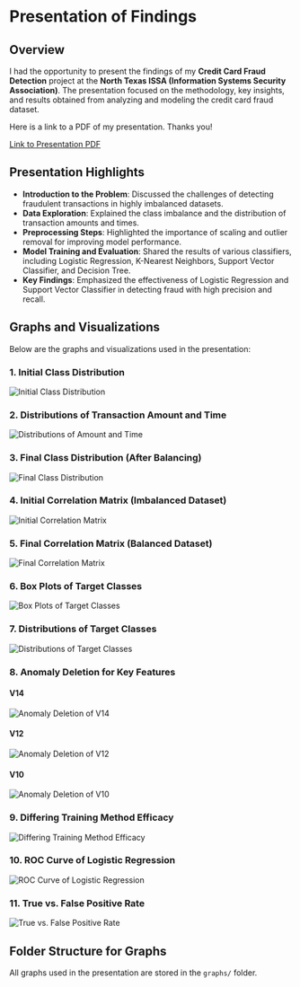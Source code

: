 # Presentation of Findings

## Overview

I had the opportunity to present the findings of my **Credit Card Fraud Detection** project at the **North Texas ISSA (Information Systems Security Association)**. The presentation focused on the methodology, key insights, and results obtained from analyzing and modeling the credit card fraud dataset.

Here is a link to a PDF of my presentation. Thanks you!

[Link to Presentation PDF](https://drive.google.com/file/d/1RoH1W4JT7atVKbMJUV8UsBAStKtXxnsl/view?usp=sharing)

## Presentation Highlights

- **Introduction to the Problem**: Discussed the challenges of detecting fraudulent transactions in highly imbalanced datasets.
- **Data Exploration**: Explained the class imbalance and the distribution of transaction amounts and times.
- **Preprocessing Steps**: Highlighted the importance of scaling and outlier removal for improving model performance.
- **Model Training and Evaluation**: Shared the results of various classifiers, including Logistic Regression, K-Nearest Neighbors, Support Vector Classifier, and Decision Tree.
- **Key Findings**: Emphasized the effectiveness of Logistic Regression and Support Vector Classifier in detecting fraud with high precision and recall.

## Graphs and Visualizations

Below are the graphs and visualizations used in the presentation:

### 1. Initial Class Distribution
![Initial Class Distribution](https://raw.githubusercontent.com/AryanPillai2007/Credit-Card-Fraud-Detection/refs/heads/main/graphs/Initial%20Class%20Distributions.png)

### 2. Distributions of Transaction Amount and Time
![Distributions of Amount and Time](https://raw.githubusercontent.com/AryanPillai2007/Credit-Card-Fraud-Detection/refs/heads/main/graphs/Distributions%20of%20Amount%20and%20Time.png)

### 3. Final Class Distribution (After Balancing)
![Final Class Distribution](https://raw.githubusercontent.com/AryanPillai2007/Credit-Card-Fraud-Detection/refs/heads/main/graphs/Final%20Class%20Distributions.png)

### 4. Initial Correlation Matrix (Imbalanced Dataset)
![Initial Correlation Matrix](https://raw.githubusercontent.com/AryanPillai2007/Credit-Card-Fraud-Detection/refs/heads/main/graphs/Initial%20Correlation%20Matrix.png)

### 5. Final Correlation Matrix (Balanced Dataset)
![Final Correlation Matrix](https://raw.githubusercontent.com/AryanPillai2007/Credit-Card-Fraud-Detection/refs/heads/main/graphs/Final%20Correlation%20Matrix.png)

### 6. Box Plots of Target Classes
![Box Plots of Target Classes](https://raw.githubusercontent.com/AryanPillai2007/Credit-Card-Fraud-Detection/refs/heads/main/graphs/Box%20Plots%20of%20Target%20Classes.png)

### 7. Distributions of Target Classes
![Distributions of Target Classes](https://raw.githubusercontent.com/AryanPillai2007/Credit-Card-Fraud-Detection/refs/heads/main/graphs/Distributions%20of%20Target%20Classes.png)

### 8. Anomaly Deletion for Key Features
#### V14
![Anomaly Deletion of V14](https://raw.githubusercontent.com/AryanPillai2007/Credit-Card-Fraud-Detection/refs/heads/main/graphs/Anomaly%20Deletion%20of%20V14.png)

#### V12
![Anomaly Deletion of V12](https://raw.githubusercontent.com/AryanPillai2007/Credit-Card-Fraud-Detection/refs/heads/main/graphs/Anomaly%20Deletion%20of%20V12.png)

#### V10
![Anomaly Deletion of V10](https://raw.githubusercontent.com/AryanPillai2007/Credit-Card-Fraud-Detection/refs/heads/main/graphs/Anomaly%20Deletion%20of%20V10.png)

### 9. Differing Training Method Efficacy
![Differing Training Method Efficacy](https://raw.githubusercontent.com/AryanPillai2007/Credit-Card-Fraud-Detection/refs/heads/main/graphs/Differing%20Training%20Method%20Efficacy.png)

### 10. ROC Curve of Logistic Regression
![ROC Curve of Logistic Regression](https://raw.githubusercontent.com/AryanPillai2007/Credit-Card-Fraud-Detection/refs/heads/main/graphs/ROC%20Curve%20of%20Logistic%20Regression.png)

### 11. True vs. False Positive Rate
![True vs. False Positive Rate](https://raw.githubusercontent.com/AryanPillai2007/Credit-Card-Fraud-Detection/refs/heads/main/graphs/True%20V.%20False%20Positive%20Rate.png)

## Folder Structure for Graphs

All graphs used in the presentation are stored in the `graphs/` folder.
